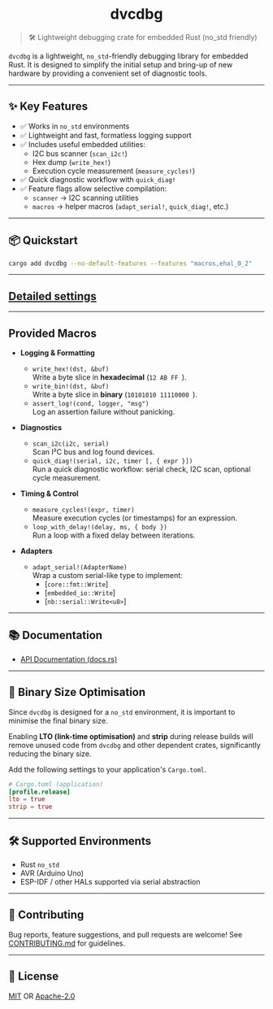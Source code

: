 <div align="center">
  <h1>dvcdbg</h1>
</div>

> 🛠️ Lightweight debugging crate for embedded Rust (no_std friendly)

`dvcdbg` is a lightweight, `no_std`-friendly debugging library for embedded Rust. It is designed to simplify the initial setup and bring-up of new hardware by providing a convenient set of diagnostic tools.

---

## ✨ Key Features

- ✅ Works in `no_std` environments
- ✅ Lightweight and fast, formatless logging support
- ✅ Includes useful embedded utilities:
  - I2C bus scanner (`scan_i2c!`)
  - Hex dump (`write_hex!`)
  - Execution cycle measurement (`measure_cycles!`)
- ✅ Quick diagnostic workflow with `quick_diag!`
- ✅ Feature flags allow selective compilation:
  - `scanner` → I2C scanning utilities
  - `macros` → helper macros (`adapt_serial!`, `quick_diag!`, etc.)

---

## 📦 Quickstart

```sh
cargo add dvcdbg --no-default-features --features "macros,ehal_0_2"
```

---

## [Detailed settings](docs/USAGE.md)

---

## Provided Macros

- **Logging & Formatting**
  - `write_hex!(dst, &buf)`  
    Write a byte slice in **hexadecimal** (`12 AB FF `).
  - `write_bin!(dst, &buf)`  
    Write a byte slice in **binary** (`10101010 11110000 `).
  - `assert_log!(cond, logger, "msg")`  
    Log an assertion failure without panicking.

- **Diagnostics**
  - `scan_i2c(i2c, serial)`  
    Scan I²C bus and log found devices.
  - `quick_diag!(serial, i2c, timer [, { expr }])`  
    Run a quick diagnostic workflow: serial check, I2C scan, optional cycle measurement.

- **Timing & Control**
  - `measure_cycles!(expr, timer)`  
    Measure execution cycles (or timestamps) for an expression.
  - `loop_with_delay!(delay, ms, { body })`  
    Run a loop with a fixed delay between iterations.

- **Adapters**
  - `adapt_serial!(AdapterName)`  
    Wrap a custom serial-like type to implement:
    - [`core::fmt::Write`]  
    - [`embedded_io::Write`]  
    - [`nb::serial::Write<u8>`]  

---

## 📚 Documentation

* [API Documentation (docs.rs)](https://docs.rs/dvcdbg)

---

## 🚀 Binary Size Optimisation

Since `dvcdbg` is designed for a `no_std` environment, it is important to minimise the final binary size.

Enabling **LTO (link-time optimisation)** and **strip** during release builds will remove unused code from `dvcdbg` and other dependent crates, significantly reducing the binary size.

Add the following settings to your application's `Cargo.toml`.

```toml
# Cargo.toml (application)
[profile.release]
lto = true
strip = true
```

---

## 🛠️ Supported Environments

* Rust `no_std`
* AVR (Arduino Uno)
* ESP-IDF / other HALs supported via serial abstraction

---

## 🤝 Contributing

Bug reports, feature suggestions, and pull requests are welcome!
See [CONTRIBUTING.md](docs/CONTRIBUTING.md) for guidelines.

---

## 📄 License

[MIT](docs/LICENSE-MIT) OR [Apache-2.0](docs/LICENSE-APACHE)
